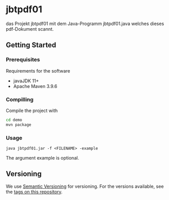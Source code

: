 # jbtpdf01

das Projekt jbtpdf01 mit dem Java-Programm jbtpdf01.java
welches dieses pdf-Dokument scannt.

## Getting Started

### Prerequisites

Requirements for the software

- javaJDK 11+
- Apache Maven 3.9.6

### Compilling

Compile the project with

```bash
cd demo
mvn package
```

### Usage

```
java jbtpdf01.jar -f <FILENAME> -example
```

The argument example is optional.

## Versioning

We use [Semantic Versioning](http://semver.org/) for versioning. For the versions
available, see the [tags on this
repository](https://github.com/PurpleBooth/a-good-readme-template/tags).
